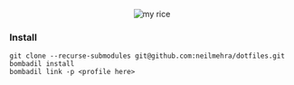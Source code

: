 <div align="center">

![my rice](https://i.imgur.com/Xekq7jd.png)

</div>


### Install

```
git clone --recurse-submodules git@github.com:neilmehra/dotfiles.git
bombadil install
bombadil link -p <profile here>
```
